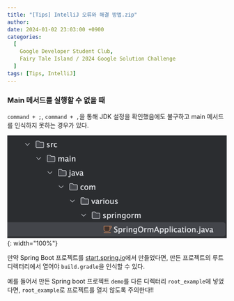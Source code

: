 ```yaml
---
title: "[Tips] IntelliJ 오류와 해결 방법.zip"
author:
date: 2024-01-02 23:03:00 +0900
categories:
  [
    Google Developer Student Club,
    Fairy Tale Island / 2024 Google Solution Challenge
  ]
tags: [Tips, IntelliJ]
---
```


### **Main 메서드를 실행할 수 없을 때**

`command + ;`, `command + ,`을 통해 JDK 설정을 확인했음에도 불구하고 main 메서드를 인식하지 못하는 경우가 있다.

![Untitled](/assets/img/240422-1.png){: width="100%"}

만약 Spring Boot 프로젝트를 [start.spring.io](https://start.spring.io/)에서 만들었다면, 만든 프로젝트의 루트 디렉터리에서 열어야 `build.gradle`을 인식할 수 있다.

예를 들어서 만든 Spring boot 프로젝트 `demo`를 다른 디렉터리 `root_example`에 넣었다면, `root_example`로 프로젝트를 열지 않도록 주의한다!!

<script src="https://utteranc.es/client.js"
        repo="RumosZin/rumoszin.github.io"
        issue-term="pathname"
        theme="github-light"
        crossorigin="anonymous"
        async>
</script>
